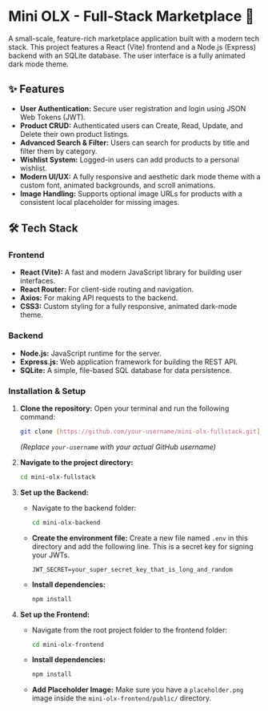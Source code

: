 # Mini OLX - Full-Stack Marketplace 🌃

A small-scale, feature-rich marketplace application built with a modern tech stack. This project features a React (Vite) frontend and a Node.js (Express) backend with an SQLite database. The user interface is a fully animated dark mode theme.

## ✨ Features

-   **User Authentication:** Secure user registration and login using JSON Web Tokens (JWT).
-   **Product CRUD:** Authenticated users can Create, Read, Update, and Delete their own product listings.
-   **Advanced Search & Filter:** Users can search for products by title and filter them by category.
-   **Wishlist System:** Logged-in users can add products to a personal wishlist.
-   **Modern UI/UX:** A fully responsive and aesthetic dark mode theme with a custom font, animated backgrounds, and scroll animations.
-   **Image Handling:** Supports optional image URLs for products with a consistent local placeholder for missing images.

## 🛠️ Tech Stack

### **Frontend**
-   **React (Vite):** A fast and modern JavaScript library for building user interfaces.
-   **React Router:** For client-side routing and navigation.
-   **Axios:** For making API requests to the backend.
-   **CSS3:** Custom styling for a fully responsive, animated dark-mode theme.

### **Backend**
-   **Node.js:** JavaScript runtime for the server.
-   **Express.js:** Web application framework for building the REST API.
-   **SQLite:** A simple, file-based SQL database for data persistence.

### **Installation & Setup**

1.  **Clone the repository:**
    Open your terminal and run the following command:
    ```bash
    git clone [https://github.com/your-username/mini-olx-fullstack.git](https://github.com/your-username/mini-olx-fullstack.git)
    ```
    *(Replace `your-username` with your actual GitHub username)*

2.  **Navigate to the project directory:**
    ```bash
    cd mini-olx-fullstack
    ```

3.  **Set up the Backend:**
    -   Navigate to the backend folder:
        ```bash
        cd mini-olx-backend
        ```
    -   **Create the environment file:** Create a new file named `.env` in this directory and add the following line. This is a secret key for signing your JWTs.
        ```
        JWT_SECRET=your_super_secret_key_that_is_long_and_random
        ```
    -   **Install dependencies:**
        ```bash
        npm install
        ```

4.  **Set up the Frontend:**
    -   Navigate from the root project folder to the frontend folder:
        ```bash
        cd mini-olx-frontend
        ```
    -   **Install dependencies:**
        ```bash
        npm install
        ```
    -   **Add Placeholder Image:** Make sure you have a `placeholder.png` image inside the `mini-olx-frontend/public/` directory.

